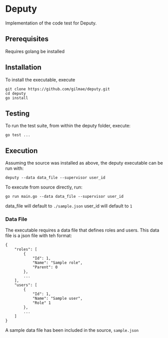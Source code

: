 # Deputy
Implementation of the code test for Deputy.

## Prerequisites
Requires golang be installed

## Installation
To install the executable, execute

```
git clone https://github.com/gilmae/deputy.git
cd deputy
go install
```

## Testing 
To run the test suite, from within the deputy folder, execute:

`go test ...`

## Execution
Assuming the source was installed as above, the deputy executable can be run with:

`deputy --data data_file --supervisor user_id`

To execute from source directly, run:

`go run main.go --data data_file --supervisor user_id`

data_file will default to `./sample.json`
user_id will default to `1`

### Data File
The executable requires a data file that defines roles and users. This data file is a json file with teh format:

```
{
    "roles": [
        {
            "Id": 1,
            "Name": "Sample role",
            "Parent": 0
        },
        ...
    ],
    "users": [
        {
            "Id": 1,
            "Name": "Sample user",
            "Role" 1
        },
        ...
    ]
}
```

A sample data file has been included in the source, `sample.json`